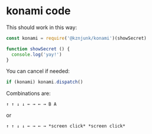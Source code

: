 # konami code

This should work in this way:
```js
const konami = require('@kznjunk/konami')(showSecret)

function showSecret () {
  console.log('yay!')
}
```

You can cancel if needed:
```js
if (konami) konami.dispatch()
```

Combinations are:

`↑ ↑ ↓ ↓ ← → ← → B A`

or

`↑ ↑ ↓ ↓ ← → ← → *screen click* *screen click*`

